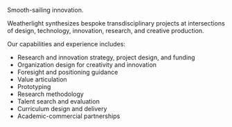 <div class="container container-narrow py-5 mx-auto">

<div class="row mb-3" markdown="1">

<p class="lead">
Smooth-sailing innovation.
</p>

Weatherlight synthesizes bespoke transdisciplinary projects at intersections of design, technology, innovation, research, and creative production.

</div><!-- .row -->

<div class="row mb-3 small" markdown="1">

Our capabilities and experience includes:

- Research and innovation strategy, project design, and funding
- Organization design for creativity and innovation
- Foresight and positioning guidance
- Value articulation
- Prototyping
- Research methodology
- Talent search and evaluation
- Curriculum design and delivery
- Academic-commercial partnerships

</div><!-- .row -->

</div><!-- .container -->
